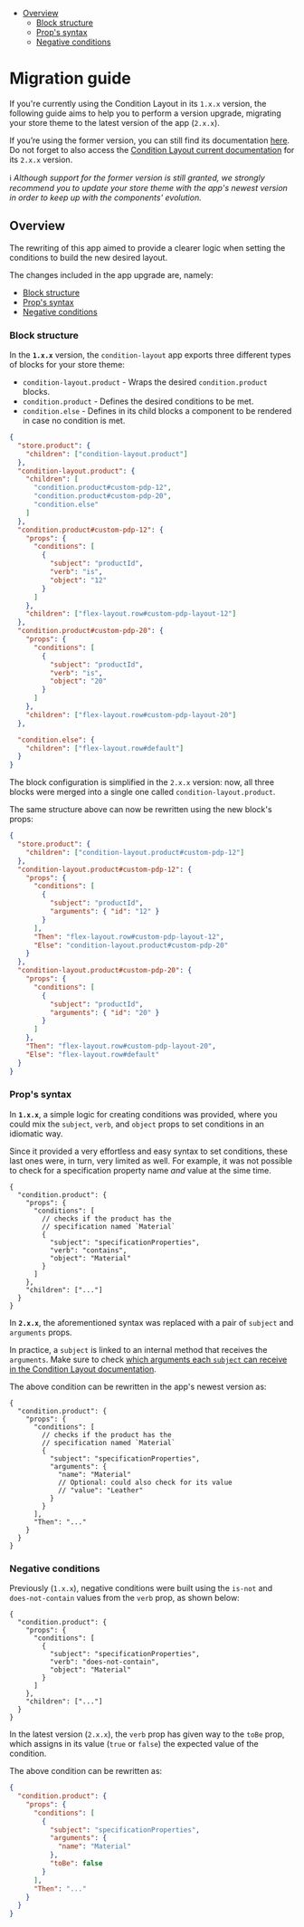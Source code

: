 <!-- @import "[TOC]" {cmd="toc" depthFrom=1 depthTo=6 orderedList=false} -->

<!-- code_chunk_output -->

- [Overview](#overview)
  - [Block structure](#block-structure)
  - [Prop's syntax](#props-syntax)
  - [Negative conditions](#negative-conditions)

<!-- /code_chunk_output -->

# Migration guide

If you're currently using the Condition Layout in its `1.x.x` version, the following guide aims to help you to perform a version upgrade, migrating your store theme to the latest version of the app (`2.x.x`).

If you’re using the former version, you can still find its documentation [here](https://github.com/vtex-apps/condition-layout/tree/master/docs/v1-DOC.md). Do not forget to also access the [Condition Layout current documentation](https://github.com/vtex-apps/condition-layout/tree/master/docs/README.md) for its `2.x.x` version. 

:information_source: *Although support for the former version is still granted, we strongly recommend you to update your store theme with the app's newest version in order to keep up with the components' evolution.*

## Overview

The rewriting of this app aimed to provide a clearer logic when setting the conditions to build the new desired layout. 

The changes included in the app upgrade are, namely:

- [Block structure](#block-structure)
- [Prop's syntax](#props-syntax)
- [Negative conditions](#negative-conditions)
  
### Block structure

In the **`1.x.x`** version, the `condition-layout` app exports three different types of blocks for your store theme:

- `condition-layout.product` - Wraps the desired `condition.product` blocks.
- `condition.product` - Defines the desired conditions to be met.
- `condition.else` - Defines in its child blocks a component to be rendered in case no condition is met.

```json
{
  "store.product": {
    "children": ["condition-layout.product"]
  },
  "condition-layout.product": {
    "children": [
      "condition.product#custom-pdp-12",
      "condition.product#custom-pdp-20",
      "condition.else"
    ]
  },
  "condition.product#custom-pdp-12": {
    "props": {
      "conditions": [
        {
          "subject": "productId",
          "verb": "is",
          "object": "12"
        }
      ]
    },
    "children": ["flex-layout.row#custom-pdp-layout-12"]
  },
  "condition.product#custom-pdp-20": {
    "props": {
      "conditions": [
        {
          "subject": "productId",
          "verb": "is",
          "object": "20"
        }
      ]
    },
    "children": ["flex-layout.row#custom-pdp-layout-20"]
  },

  "condition.else": {
    "children": ["flex-layout.row#default"]
  }
}
```

The block configuration is simplified in the `2.x.x` version: now, all three blocks were merged into a single one called `condition-layout.product`.

The same structure above can now be rewritten using the new block's props:

```json
{
  "store.product": {
    "children": ["condition-layout.product#custom-pdp-12"]
  },
  "condition-layout.product#custom-pdp-12": {
    "props": {
      "conditions": [
        {
          "subject": "productId",
          "arguments": { "id": "12" }
        }
      ],
      "Then": "flex-layout.row#custom-pdp-layout-12",
      "Else": "condition-layout.product#custom-pdp-20"
    }
  },
  "condition-layout.product#custom-pdp-20": {
    "props": {
      "conditions": [
        {
          "subject": "productId",
          "arguments": { "id": "20" }
        }
      ]
    },
    "Then": "flex-layout.row#custom-pdp-layout-20",
    "Else": "flex-layout.row#default"
  }
}
```

### Prop's syntax

In **`1.x.x`**, a simple logic for creating conditions was provided, where you could mix the `subject`, `verb`, and `object` props to set conditions in an idiomatic way. 

Since it provided a very effortless and easy syntax to set conditions, these last ones were, in turn, very limited as well. For example, it was not possible to check for a specification property name *and* value at the sime time.

```jsonc
{
  "condition.product": {
    "props": {
      "conditions": [
        // checks if the product has the
        // specification named `Material`
        {
          "subject": "specificationProperties",
          "verb": "contains",
          "object": "Material"
        }
      ]
    },
    "children": ["..."]
  }
}
```

In **`2.x.x`**, the aforementioned syntax was replaced with a pair of `subject` and `arguments` props. 

In practice, a `subject` is linked to an internal method that receives the `arguments`. Make sure to check [which arguments each `subject` can receive in the Condition Layout documentation](/docs/readme.md).

The above condition can be rewritten in the app's newest version as:

```jsonc
{
  "condition.product": {
    "props": {
      "conditions": [
        // checks if the product has the
        // specification named `Material`
        {
          "subject": "specificationProperties",
          "arguments": {
            "name": "Material"
            // Optional: could also check for its value
            // "value": "Leather"
          }
        }
      ],
      "Then": "..."
    }
  }
}
```

### Negative conditions

Previously (`1.x.x`), negative conditions were built using the `is-not` and `does-not-contain` values from the `verb` prop, as shown below:

```jsonc
{
  "condition.product": {
    "props": {
      "conditions": [
        {
          "subject": "specificationProperties",
          "verb": "does-not-contain",
          "object": "Material"
        }
      ]
    },
    "children": ["..."]
  }
}
```

In the latest version (`2.x.x`), the `verb` prop has given way to the `toBe` prop, which assigns in its value (`true` or `false`) the expected value of the condition.

The above condition can be rewritten as:

```json
{
  "condition.product": {
    "props": {
      "conditions": [
        {
          "subject": "specificationProperties",
          "arguments": {
            "name": "Material"
          },
          "toBe": false
        }
      ],
      "Then": "..."
    }
  }
}
```
